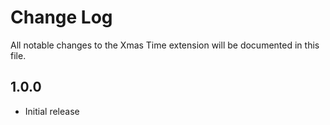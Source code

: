 # Change Log

All notable changes to the Xmas Time extension will be documented in this file.

## 1.0.0

-   Initial release
